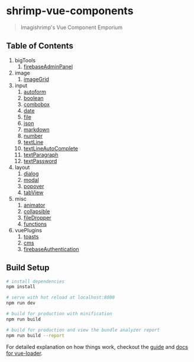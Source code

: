 # shrimp-vue-components

> Imagishrimp's Vue Component Emporium

## Table of Contents
1. bigTools
	1. [firebaseAdminPanel](./src/bigTools/firebaseAdminPanel/docs.md)
2. image
	1. [imageGrid](./src/image/imageGrid/docs.md)
3. input
	1. [autoform](./src/input/autoform/docs.md)
	2. [boolean](./src/input/boolean/docs.md)
	3. [combobox](./src/input/combobox/docs.md)
	4. [date](./src/input/date/docs.md)
	5. [file](./src/input/file/docs.md)
	6. [json](./src/input/json/docs.md)
	7. [markdown](./src/input/markdown/docs.md)
	8. [number](./src/input/number/docs.md)
	9. [textLine](./src/input/textLine/docs.md)
	10. [textLineAutoComplete](./src/input/textLineAutoComplete/docs.md)
	11. [textParagraph](./src/input/textParagraph/docs.md)
	12. [textPassword](./src/input/textPassword/docs.md)
4. layout
	1. [dialog](./src/layout/dialog/docs.md)
	2. [modal](./src/layout/modal/docs.md)
	3. [popover](./src/layout/popover/docs.md)
	4. [tabView](./src/layout/tabView/docs.md)
5. misc
	1. [animator](./src/misc/animator/docs.md)
	2. [collapsible](./src/misc/collapsible/docs.md)
	3. [fileDropper](./src/misc/fileDropper/docs.md)
	4. [functions](./src/misc/functions/docs.md)
6. vuePlugins
	1. [toasts](./src/vuePlugins/toasts/docs.md)
	2. [cms](./src/vuePlugins/cms/docs/readme.md)
    3. [firebaseAuthentication](./src/vuePlugins/firebaseAuthentication/docs.md)


## Build Setup

``` bash
# install dependencies
npm install

# serve with hot reload at localhost:8080
npm run dev

# build for production with minification
npm run build

# build for production and view the bundle analyzer report
npm run build --report
```

For detailed explanation on how things work, checkout the [guide](http://vuejs-templates.github.io/webpack/) and [docs for vue-loader](http://vuejs.github.io/vue-loader).

